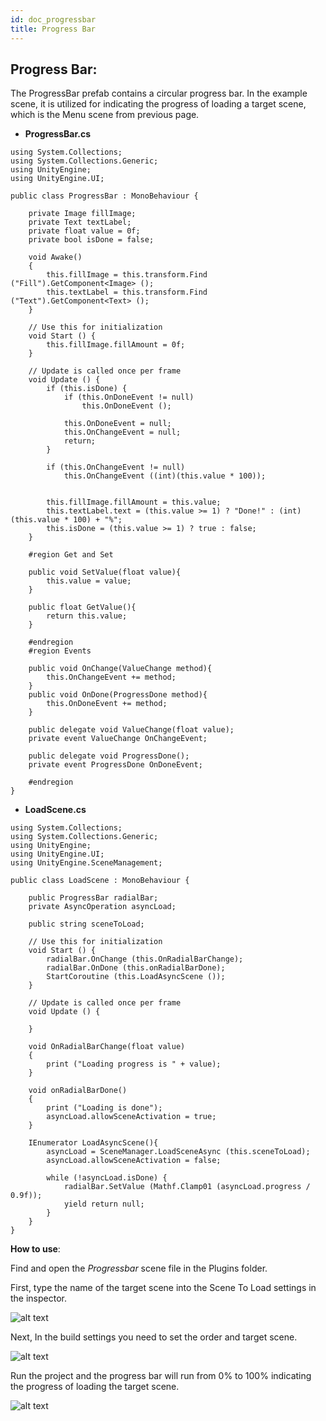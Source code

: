 ```yaml
---
id: doc_progressbar
title: Progress Bar
---
```


## Progress Bar:

The ProgressBar prefab contains a circular progress bar. In the example scene, it is utilized for indicating the progress of loading a target scene, which is the Menu scene from previous page.

* **ProgressBar.cs**

```
using System.Collections;
using System.Collections.Generic;
using UnityEngine;
using UnityEngine.UI;

public class ProgressBar : MonoBehaviour {

	private Image fillImage;
	private Text textLabel;
	private float value = 0f;
	private bool isDone = false;

	void Awake()
	{
		this.fillImage = this.transform.Find ("Fill").GetComponent<Image> ();
		this.textLabel = this.transform.Find ("Text").GetComponent<Text> ();
	}

	// Use this for initialization
	void Start () {
		this.fillImage.fillAmount = 0f;
	}

	// Update is called once per frame
	void Update () {
		if (this.isDone) {
			if (this.OnDoneEvent != null)
				this.OnDoneEvent ();

			this.OnDoneEvent = null;
			this.OnChangeEvent = null;
			return;
		}

		if (this.OnChangeEvent != null)
  			this.OnChangeEvent ((int)(this.value * 100));


		this.fillImage.fillAmount = this.value;
		this.textLabel.text = (this.value >= 1) ? "Done!" : (int)(this.value * 100) + "%";
		this.isDone = (this.value >= 1) ? true : false;
	}

	#region Get and Set

	public void SetValue(float value){
		this.value = value;
	}

	public float GetValue(){
		return this.value;
	}

	#endregion
	#region Events

	public void OnChange(ValueChange method){
		this.OnChangeEvent += method;
	}
	public void OnDone(ProgressDone method){
		this.OnDoneEvent += method;
	}

	public delegate void ValueChange(float value);
	private event ValueChange OnChangeEvent;

	public delegate void ProgressDone();
	private event ProgressDone OnDoneEvent;

	#endregion
}
```

* **LoadScene.cs**

```
using System.Collections;
using System.Collections.Generic;
using UnityEngine;
using UnityEngine.UI;
using UnityEngine.SceneManagement;

public class LoadScene : MonoBehaviour {

	public ProgressBar radialBar;
	private AsyncOperation asyncLoad;

	public string sceneToLoad;

	// Use this for initialization
	void Start () {
		radialBar.OnChange (this.OnRadialBarChange);
		radialBar.OnDone (this.onRadialBarDone);
		StartCoroutine (this.LoadAsyncScene ());
	}

	// Update is called once per frame
	void Update () {

	}

	void OnRadialBarChange(float value)
	{
		print ("Loading progress is " + value);
	}

	void onRadialBarDone()
	{
		print ("Loading is done");
		asyncLoad.allowSceneActivation = true;
	}

	IEnumerator LoadAsyncScene(){
		asyncLoad = SceneManager.LoadSceneAsync (this.sceneToLoad);
		asyncLoad.allowSceneActivation = false;

		while (!asyncLoad.isDone) {
			radialBar.SetValue (Mathf.Clamp01 (asyncLoad.progress / 0.9f));
			yield return null;
		}
	}
}
```

**How to use**:

Find and open the _Progressbar_ scene file in the Plugins folder.

First, type the name of the target scene into the Scene To Load settings in the inspector.

![alt text](../img/loadscene1.jpeg)

Next, In the build settings you need to set the order and target scene.

![alt text](../img/loadscene2.jpeg)

Run the project and the progress bar will run from 0% to 100% indicating the progress of loading the target scene.

![alt text](../img/progressbar.gif)

